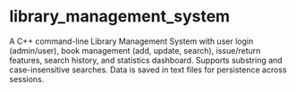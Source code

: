# library_management_system
 A C++ command-line Library Management System with user login (admin/user), book management (add, update, search), issue/return features, search history, and statistics dashboard. Supports substring and case-insensitive searches. Data is saved in text files for persistence across sessions.
